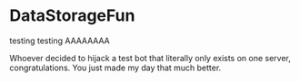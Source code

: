 # DataStorageFun
testing testing AAAAAAAA

Whoever decided to hijack a test bot that literally only exists on one server, congratulations. You just made my day that much better.
